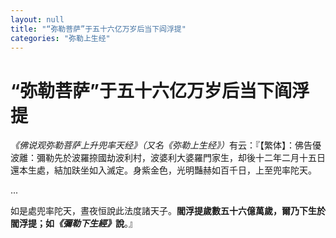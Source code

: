 ```yaml
---
layout: null
title: "“弥勒菩萨”于五十六亿万岁后当下阎浮提"
categories: "弥勒上生经"
---
```


# “弥勒菩萨”于五十六亿万岁后当下阎浮提

<cite>《佛说观弥勒菩萨上升兜率天经》（又名《弥勒上生经》）</cite>有云：『【繁体】：佛告優波離：彌勒先於波羅捺國劫波利村，波婆利大婆羅門家生，却後十二年二月十五日還本生處，結加趺坐如入滅定。身紫金色，光明豔赫如百千日，上至兜率陀天。

...

如是處兜率陀天，晝夜恒說此法度諸天子。<strong style="bottomborder2px-red">閻浮提歲數五十六億萬歲，爾乃下生於閻浮提；如<cite>《彌勒下生經》</cite>說</strong>。』